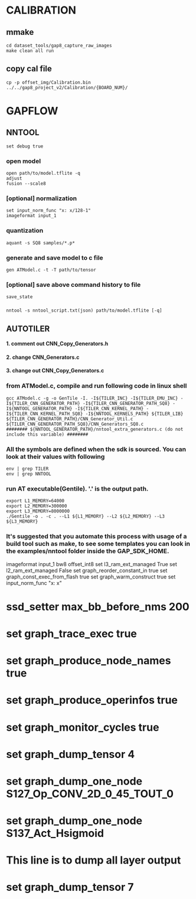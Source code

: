 # CALIBRATION
## mmake
    cd dataset_tools/gap8_capture_raw_images
    make clean all run
## copy cal file
    cp -p offset_img/Calibration.bin ../../gap8_project_v2/Calibration/{BOARD_NUM}/

# GAPFLOW
## NNTOOL
    set debug true
### open model
    open path/to/model.tflite -q
    adjust
    fusion --scale8
### [optional] normalization
    set input_norm_func "x: x/128-1"
    imageformat input_1
### quantization
    aquant -s SQ8 samples/*.p* 
### generate and save model to c file
    gen ATModel.c -t -T path/to/tensor
### [optional] save above command history to file
    save_state
###  
    nntool -s nntool_script.txt(json) path/to/model.tflite [-q]

## AUTOTILER
#### 1. comment out CNN_Copy_Generators.h
#### 2. change CNN_Generators.c
#### 3. change out CNN_Copy_Generators.c


### from ATModel.c, compile and run following code in linux shell
    gcc ATModel.c -g -o GenTile -I. -I${TILER_INC} -I${TILER_EMU_INC} -I${TILER_CNN_GENERATOR_PATH} -I${TILER_CNN_GENERATOR_PATH_SQ8} -I${NNTOOL_GENERATOR_PATH} -I${TILER_CNN_KERNEL_PATH} -I${TILER_CNN_KERNEL_PATH_SQ8} -I${NNTOOL_KERNELS_PATH} ${TILER_LIB} ${TILER_CNN_GENERATOR_PATH}/CNN_Generator_Util.c ${TILER_CNN_GENERATOR_PATH_SQ8}/CNN_Generators_SQ8.c
    ######## ${NNTOOL_GENERATOR_PATH}/nntool_extra_generators.c (do not include this variable) ########

### All the symbols are defined when the sdk is sourced. You can look at their values with following
    env | grep TILER
    env | grep NNTOOL

### run AT executable(Gentile). '.' is the output path.
    export L1_MEMORY=64000
    export L2_MEMORY=300000
    export L3_MEMORY=8000000
    ./Gentile -o . -c . --L1 ${L1_MEMORY} --L2 ${L2_MEMORY} --L3 ${L3_MEMORY}

### It's suggested that you automate this process with usage of a build tool such as make, to see some templates you can look in the examples/nntool folder inside the GAP_SDK_HOME.


imageformat input_1 bw8 offset_int8 set l3_ram_ext_managed True set l2_ram_ext_managed False set graph_reorder_constant_in true set graph_const_exec_from_flash true set graph_warm_construct true set input_norm_func "x: x"
# ssd_setter max_bb_before_nms 200
# set graph_trace_exec true
# set graph_produce_node_names true
# set graph_produce_operinfos true
# set graph_monitor_cycles true
# set graph_dump_tensor 4
# set graph_dump_one_node S127_Op_CONV_2D_0_45_TOUT_0
# set graph_dump_one_node S137_Act_Hsigmoid
# This line is to dump all layer output
# set graph_dump_tensor 7

